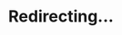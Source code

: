 ---
title: Redirecting...
layout: redirect
sitemap: false
permalink: /results/Israel
redirect_to: /results/ISR/
---